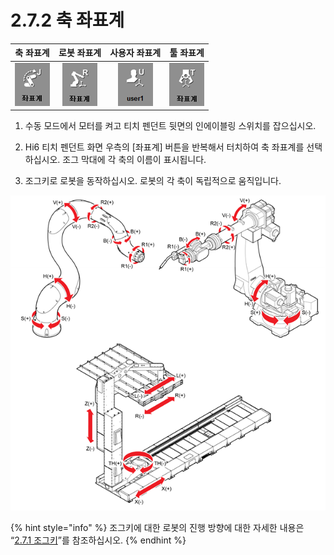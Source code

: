 # 2.7.2 축 좌표계

| **축 좌표계** | 로봇 좌표계 | 사용자 좌표계 | 툴 좌표계 |
| :---: | :---: | :---: | :---: |
|  ![](../../_assets/bt-crd2-joint.png)  | ![](../../_assets/bt-crd2-robot.png)  | ![](../../_assets/bt-crd2-user.png)  | ![](../../_assets/bt-crd2-tool.png)  |

1.	수동 모드에서 모터를 켜고 티치 펜던트 뒷면의 인에이블링 스위치를 잡으십시오.

2.	Hi6 티치 펜던트 화면 우측의 \[좌표계\] 버튼을 반복해서 터치하여 축 좌표계를 선택하십시오. 조그 막대에 각 축의 이름이 표시됩니다.

3.	조그키로 로봇을 동작하십시오. 로봇의 각 축이 독립적으로 움직입니다.

![](../../_assets/image_85.png)

{% hint style="info" %}
조그키에 대한 로봇의 진행 방향에 대한 자세한 내용은 “[2.7.1 조그키](jog-key.md)”를 참조하십시오.
{% endhint %}

